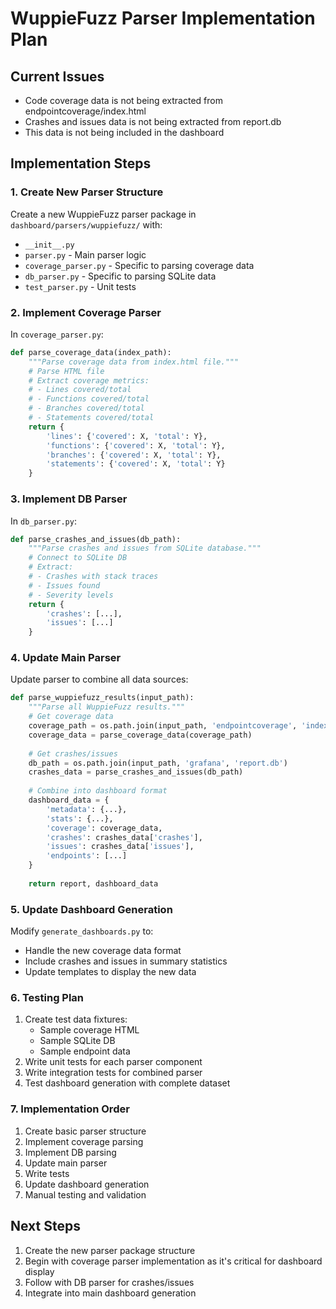 # WuppieFuzz Parser Implementation Plan

## Current Issues
- Code coverage data is not being extracted from endpointcoverage/index.html
- Crashes and issues data is not being extracted from report.db
- This data is not being included in the dashboard

## Implementation Steps

### 1. Create New Parser Structure
Create a new WuppieFuzz parser package in `dashboard/parsers/wuppiefuzz/` with:
- `__init__.py`
- `parser.py` - Main parser logic
- `coverage_parser.py` - Specific to parsing coverage data
- `db_parser.py` - Specific to parsing SQLite data
- `test_parser.py` - Unit tests

### 2. Implement Coverage Parser
In `coverage_parser.py`:
```python
def parse_coverage_data(index_path):
    """Parse coverage data from index.html file."""
    # Parse HTML file
    # Extract coverage metrics:
    # - Lines covered/total
    # - Functions covered/total
    # - Branches covered/total
    # - Statements covered/total
    return {
        'lines': {'covered': X, 'total': Y},
        'functions': {'covered': X, 'total': Y},
        'branches': {'covered': X, 'total': Y},
        'statements': {'covered': X, 'total': Y}
    }
```

### 3. Implement DB Parser
In `db_parser.py`:
```python
def parse_crashes_and_issues(db_path):
    """Parse crashes and issues from SQLite database."""
    # Connect to SQLite DB
    # Extract:
    # - Crashes with stack traces
    # - Issues found
    # - Severity levels
    return {
        'crashes': [...],
        'issues': [...]
    }
```

### 4. Update Main Parser
Update parser to combine all data sources:
```python
def parse_wuppiefuzz_results(input_path):
    """Parse all WuppieFuzz results."""
    # Get coverage data
    coverage_path = os.path.join(input_path, 'endpointcoverage', 'index.html')
    coverage_data = parse_coverage_data(coverage_path)
    
    # Get crashes/issues
    db_path = os.path.join(input_path, 'grafana', 'report.db')
    crashes_data = parse_crashes_and_issues(db_path)
    
    # Combine into dashboard format
    dashboard_data = {
        'metadata': {...},
        'stats': {...},
        'coverage': coverage_data,
        'crashes': crashes_data['crashes'],
        'issues': crashes_data['issues'],
        'endpoints': [...]
    }
    
    return report, dashboard_data
```

### 5. Update Dashboard Generation
Modify `generate_dashboards.py` to:
- Handle the new coverage data format
- Include crashes and issues in summary statistics
- Update templates to display the new data

### 6. Testing Plan
1. Create test data fixtures:
   - Sample coverage HTML
   - Sample SQLite DB
   - Sample endpoint data
2. Write unit tests for each parser component
3. Write integration tests for combined parser
4. Test dashboard generation with complete dataset

### 7. Implementation Order
1. Create basic parser structure
2. Implement coverage parsing
3. Implement DB parsing
4. Update main parser
5. Write tests
6. Update dashboard generation
7. Manual testing and validation

## Next Steps
1. Create the new parser package structure
2. Begin with coverage parser implementation as it's critical for dashboard display
3. Follow with DB parser for crashes/issues
4. Integrate into main dashboard generation